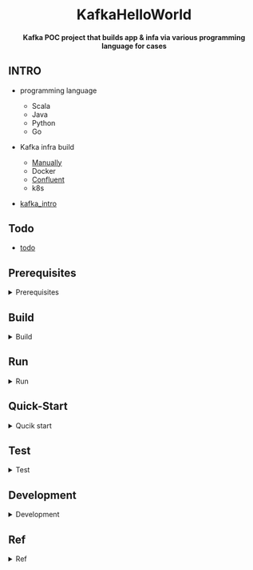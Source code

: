 <h1 align="center">KafkaHelloWorld</h1>
<h4 align="center">Kafka POC project that builds app & infa via various programming language for cases</h4>

<p align="center">

## INTRO
- programming language
	- Scala
	- Java
	- Python
	- Go

- Kafka infra build
	- [Manually](https://github.com/yennanliu/KafkaHelloWorld#Quick-Start)
	- Docker
	- [Confluent](https://github.com/yennanliu/ConfluentHelloWorld)
	- k8s
- [kafka_intro](https://github.com/yennanliu/KafkaHelloWorld/blob/master/doc/kafka_intro.md)

## Todo 
- [todo](https://github.com/yennanliu/KafkaHelloWorld/blob/master/doc/todo.md)

## Prerequisites

<details>
<summary>Prerequisites</summary>

- env
	- Java JDK 1.8
	- Kafka 
	- Zookeeper
	- sbt 1.3.12 
	- Scala
	- IntelliJ

```bash
# install Java, kafka, zookeeper
brew install kafka
brew install zookeeper

# start zookeeper, kafka
brew services start zookeeper
brew services start kafka

# restart zookeeper, kafka
brew services restart zookeeper 
brew services restart kafka

# stop zookeeper, kafka
brew services stop zookeeper
brew services stop kafka
```

</details>

## Build 

<details>
<summary>Build</summary>

```bash
# sbt clean compile 
sbt compile

sbt assembly
# the build sbt jar should exist below
# /target/scala-2.11/KafkaHelloWorld-assembly-1.0.jar
```

</details>

## Run

<details>
<summary>Run</summary>

### Qucik start - per category (Scala)

- SimpleProducerConsumer
```bash 
# producer 
java -cp target/scala-2.11/KafkaHelloWorld-assembly-1.0.jar SimpleProducerConsumer.Producer
# consumer
java -cp target/scala-2.11/KafkaHelloWorld-assembly-1.0.jar SimpleProducerConsumer.Consumer
```

- WordCount
```bash
# KafkaStream - wordcount
# create a topic
kafka-topics --create -zookeeper localhost:2181 --replication-factor 1  --partitions 1 --topic text_lines
# make toy data 
echo -e "doo dooey do dodah\ndoo dooey do dodah\ndoo dooey do dodah \n 123 456 123" > data/words.txt
# run the kafkastream workcount script
java -cp target/scala-2.11/KafkaHelloWorld-assembly-1.0.jar KafkaStream.WordCount
# send it to kafka
cat data/words.txt | kafka-console-producer --broker-list localhost:9092 --topic text_lines

# check the output
kafka-console-consumer --bootstrap-server localhost:9092 \
--topic word_count_results \
--from-beginning \
--formatter kafka.tools.DefaultMessageFormatter \
--property print.key=true \
--property key.deserializer=org.apache.kafka.common.serialization.StringDeserializer \
--property value.deserializer=org.apache.kafka.common.serialization.LongDeserializer
```

- ProducerConsumerPartitioner
```bash 
# create the topic
kafka-topics --create -zookeeper localhost:2181 --replication-factor 1  --partitions 1 --topic topic_ProducerConsumerPartitioner

# run the consumer
java -cp target/scala-2.11/KafkaHelloWorld-assembly-1.0.jar ProducerConsumerPartitioner.Consumer

# run the producer
java -cp target/scala-2.11/KafkaHelloWorld-assembly-1.0.jar ProducerConsumerPartitioner.Producer

# check the result
kafka-topics --create -zookeeper localhost:2181 --replication-factor 1  --partitions 1 --topic topic_ProducerConsumerPartitioner
```

- AsyncProducerConsumer
```bash
# create the topic
kafka-topics --create -zookeeper localhost:2181 --replication-factor 1  --partitions 1 --topic topic_AsyncProducerConsumer

# run the consumer
java -cp target/scala-2.11/KafkaHelloWorld-assembly-1.0.jar AsyncProducerConsumer.ConsumerRunner

# run the producer
java -cp target/scala-2.11/KafkaHelloWorld-assembly-1.0.jar AsyncProducerConsumer.ProducerRunner

# check the result
kafka-topics --create -zookeeper localhost:2181 --replication-factor 1  --partitions 1 --topic topic_AsyncProducerConsumer
```

</details>

## Quick-Start 

<details>
<summary>Qucik start</summary>

### Qucik start - per script (Scala)

```bash
# run per script 
# producer 1 
java -cp target/scala-2.11/KafkaHelloWorld-assembly-1.0.jar   Producer.KafkaProducerApp

# producer 2
java -cp target/scala-2.11/KafkaHelloWorld-assembly-1.0.jar Producer.KafkaProducerApple

# producer 3
java -cp target/scala-2.11/KafkaHelloWorld-assembly-1.0.jar Producer.KafkaProducerApp2

# producer 4
java -cp target/scala-2.11/KafkaHelloWorld-assembly-1.0.jar Producer.KafkaProducerApp3
```
```bash
# run per script 
# consumer 1
java -cp target/scala-2.11/KafkaHelloWorld-assembly-1.0.jar   Consumer.KafkaConsumerSubscribeApp

# consumer 2
java -cp target/scala-2.11/KafkaHelloWorld-assembly-1.0.jar   Consumer.ScalaConsumerExample

# consumer 3
java -cp target/scala-2.11/KafkaHelloWorld-assembly-1.0.jar   Consumer.KafkaConsumerApp2
```

### Qucik start manually (Scala)

```bash
# create kafka topic
kafka-topics --create -zookeeper localhost:2181 --replication-factor 1  --partitions 1 --topic text_topic

# set up producer  
kafka-console-producer  --broker-list  127.0.0.1:9092 --topic text_topic --producer-property acks=all  

# set up cosumer 
kafka-console-consumer   --bootstrap-server  127.0.0.1:9092 --topic text_topic 

# sbt compile
sbt clean compile

# sbt run
sbt run

# run KafkaProducerApp : create event via kafka producer
#  [1] Consumer.KafkaConsumerSubscribeApp
#  [2] Producer.KafkaProducerApp

# run KafkaConsumerSubscribeApp : collect event via Kafka Consumer
#  [1] Consumer.KafkaConsumerSubscribeApp
#  [2] Producer.KafkaProducerApp
```

```bash
# send file as kafka stream
# run
# 1) launch consumer 
kafka-console-consumer --bootstrap-server 127.0.0.1:9092 --topic orders 
# 2) send stream
bash script/streamOrders.sh
```

### Qucik start manually (Python)

```bash
# install python client library 
pip3 install -r requirements.txt
# produce event 
python src/main/python/producer_demo.py
# consume event 
python src/main/python/consumer_demo.py
```

</details>

## Test 
<details>
<summary>Test</summary>

```bash
sbt test
```

</details>

## Development 

<details>
<summary>Development</summary>

- Git flow
- dev branch -> master branch
- Please create the branch as below format
	- `feature/0001-create-first-feature`
	- `fix/0001-fix-first-issue`
	- `hotfix/fix-critical-errors`
	- ...
- Step 1 
	- create branch
- Step 2
	- make a PR
- Step 3
	- merge to master

- Kafka location
	- `/usr/local/etc/kafka`

- zookeeper location
	- `/usr/local/etc/zookeeper`
	
</details>

## Ref

<details>
<summary>Ref</summary>

- https://sparkbyexamples.com/kafka/apache-kafka-consumer-producer-in-scala/ 
- project dependency
	- https://github.com/confluentinc/kafka-streams-examples/blob/6f24c506ca79dcf3c9695efd37a9253676176388/pom.xml

- Kafka with spark-streaming
	- https://ithelp.ithome.com.tw/articles/10188798

- Kafaka schema management
	- https://docs.confluent.io/current/schema-registry/index.html
	- https://www.madewithtea.com/posts/kafka-streams-in-scala-with-schema-registry
	
- Makefile ref 
	- https://github.com/djangodeployment/django-deployment-book/blob/master/Makefile

- Kafka Docker
	- http://wurstmeister.github.io/kafka-docker/
	- https://github.com/wurstmeister/kafka-docker
	- https://github.com/wurstmeister/kafka-docker/wiki/Connectivity
	
</details>	
